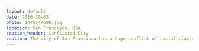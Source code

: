 ```yaml
---
layout: default
date: 2016-10-03
photo: 1475547608.jpg
location: San Francisco, USA
caption_header: Conflicted City
caption: The city of San Francisco has a huge conflict of social classes. On one hand there are all those rich people working in IT  and other areas getting a lot of money. With such potential accomodations became very expensive
---
```

